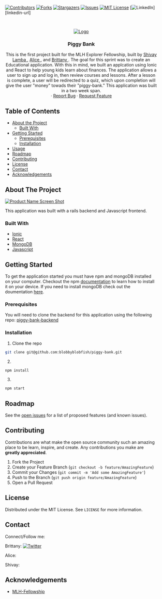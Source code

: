 [![Contributors][contributors-shield]][contributors-url]
[![Forks][forks-shield]][forks-url]
[![Stargazers][stars-shield]][stars-url]
[![Issues][issues-shield]][issues-url]
[![MIT License][license-shield]][license-url]
[![LinkedIn][linkedin-shield]][linkedin-url]

<!-- PROJECT LOGO -->
<br />
<p align="center">
  <a href="https://www.example.com/">
    <img src="" alt="Logo" >
  </a>

  <h3 align="center"> Piggy Bank </h3>

  <p align="center">
    This is the first project built for the MLH Explorer Fellowship, built by <a href="https://github.com/shivaylamba"> Shivay Lamba </a> , <a href="https://github.com/blobbyblobfish">Alice </a>, and <a href="https://github.com/SincerelyBrittany"> Brittany </a>. The goal for this sprint was to create an Educational application. With this in mind, we built an applcation using Ionic and React to help young kids learn about finances. The application allows a user to sign up and log in, then review courses and lessons. After a lesson is complete, a user will be redirected to a quiz, which upon completion will give the user "money" towads their "piggy-bank." This application was built in a two week span. 
    <br />
     ·
    <a href="https://github.com/blobbyblobfish/piggy-bank/issues">Report Bug</a>
    ·
    <a href="https://github.com/blobbyblobfish/piggy-bank/issues">Request Feature</a> 
  </p>
</p>



<!-- TABLE OF CONTENTS -->
## Table of Contents

* [About the Project](#about-the-project)
  * [Built With](#built-with)
* [Getting Started](#getting-started)
  * [Prerequisites](#prerequisites)
  * [Installation](#installation)
* [Usage](#usage)
* [Roadmap](#roadmap)
* [Contributing](#contributing)
* [License](#license)
* [Contact](#contact)
* [Acknowledgements](#acknowledgements)



<!-- ABOUT THE PROJECT -->
## About The Project

[![Product Name Screen Shot][product-screenshot]](https://www.example.com/)

This application was built with a rails backend and Javascript frontend. 

### Built With
* [Ionic](https://ionicframework.com/)
* [React](https://reactjs.org/)
* [MongoDB](https://www.mongodb.com/)
* [Javascript](https://developer.mozilla.org/en-US/docs/Web/JavaScript)



<!-- GETTING STARTED -->
## Getting Started

To get the application started you must have npm and mongoDB installed on your computer. Checkout the npm [documentation](https://www.npmjs.com/) to learn how to install it on your device. If you need to install mongoDB check out the doumentation [here](https://www.mongodb.com/).

### Prerequisites
You will need to clone the backend for this application using the following repo: <a href="https://github.com/blobbyblobfish/piggy-bank-backend"> piggy-bank-backend </a> 

### Installation

1. Clone the repo
```sh
git clone git@github.com:blobbyblobfish/piggy-bank.git
```
2. 
```sh
npm install 
```
3. 
```sh
npm start
```

<!-- ROADMAP -->
## Roadmap

See the [open issues](https://github.com/blobbyblobfish/piggy-bank/issues) for a list of proposed features (and known issues).

<!-- CONTRIBUTING -->
## Contributing

Contributions are what make the open source community such an amazing place to be learn, inspire, and create. Any contributions you make are **greatly appreciated**.

1. Fork the Project
2. Create your Feature Branch (`git checkout -b feature/AmazingFeature`)
3. Commit your Changes (`git commit -m 'Add some AmazingFeature'`)
4. Push to the Branch (`git push origin feature/AmazingFeature`)
5. Open a Pull Request

<!-- LICENSE -->
## License

Distributed under the MIT License. See `LICENSE` for more information.

## Contact
Connect/Follow me:

Brittany:
[![Twitter][twitter-shield]][brittany-twitter-url]

Alice:

Shivay: 


<!-- ACKNOWLEDGEMENTS -->
## Acknowledgements
* [MLH-Fellowship](https://fellowship.mlh.io/)

<!-- MARKDOWN LINKS & IMAGES -->
<!-- https://www.markdownguide.org/basic-syntax/#reference-style-links -->
[contributors-shield]: https://img.shields.io/github/contributors/blobbyblobfish/piggy-bank.svg?style=flat-square
[contributors-url]: https://github.com/blobbyblobfish/piggy-bank/graphs/contributors
[forks-shield]: https://img.shields.io/github/forks/blobbyblobfish/piggy-bank.svg?style=flat-square
[forks-url]: https://github.com/blobbyblobfish/piggy-bank/network/members
[stars-shield]: https://img.shields.io/github/stars/blobbyblobfish/piggy-bank.svg?style=flat-square
[stars-url]: https://github.com/blobbyblobfish/piggy-bank/stargazers
[issues-shield]: https://img.shields.io/github/issues/blobbyblobfish/piggy-bank.svg?style=flat-square
[issues-url]: https://github.com/blobbyblobfish/piggy-bank/issues
[license-shield]: https://img.shields.io/github/license/blobbyblobfish/piggy-bank.svg?style=flat-square
[license-url]: https://github.com/blobbyblobfish/piggy-bank/blob/master/LICENSE
[linkedin-shield]: https://img.shields.io/badge/-LinkedIn-black.svg?style=flat-square&logo=linkedin&colorB=555
[twitter-shield]:https://img.shields.io/twitter/url?style=social&url=https%3A%2F%2Ftwitter.com%2FSincerelyBrittt
[brittany-twitter-url]: https://twitter.com/SincerelyBrittt
[product-screenshot]: https://github.com/blobbyblobfish/piggy-bank/blob/fix-search/track-your-workout-frontend/styles/workout_gif.gif